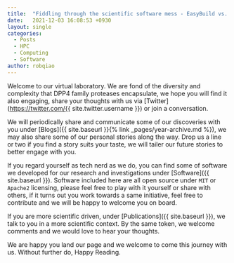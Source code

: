 ```yaml
---
title:  "Fiddling through the scientific software mess - EasyBuild vs. Spack"
date:   2021-12-03 16:08:53 +0930
layout: single
categories:
  - Posts
  - HPC
  - Computing
  - Software
author: robqiao
---
```


Welcome to our virtual laboratory. We are fond of the diversity and complexity that DPP4 family proteases encapsulate, we hope you will find it also engaging, share your thoughts with us via [Twitter](https://twitter.com/{{ site.twitter.username }}) or join a conversation.   

We will periodically share and communicate some of our discoveries with you under [Blogs]({{ site.baseurl }}{% link _pages/year-archive.md %}), we may also share some of our personal stories along the way. Drop us a line or two if you find a story suits your taste, we will tailer our future stories to better engage with you.

If you regard yourself as tech nerd as we do, you can find some of software we developed for our research and investigations under [Software]({{ site.baseurl }}). Software included here are all open source under `MIT` or `Apache2` licensing, please feel free to play with it yourself or share with others, if it turns out you work towards a same initiative, feel free to contribute and we will be happy to welcome you on board.

If you are more scientific driven, under [Publications]({{ site.baseurl }}), we talk to you in a more scientific context. By the same token, we welcome comments and we would love to hear your thoughts.

We are happy you land our page and we welcome to come this journey with us. Without further do, Happy Reading. 
